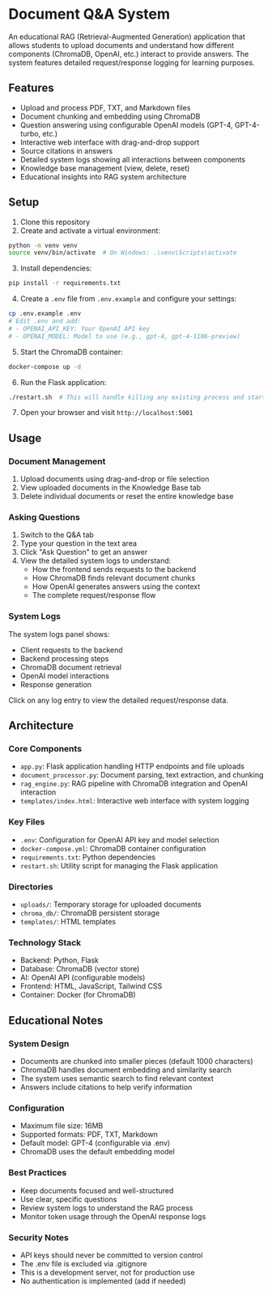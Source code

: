 # Document Q&A System

An educational RAG (Retrieval-Augmented Generation) application that allows students to upload documents and understand how different components (ChromaDB, OpenAI, etc.) interact to provide answers. The system features detailed request/response logging for learning purposes.

## Features

- Upload and process PDF, TXT, and Markdown files
- Document chunking and embedding using ChromaDB
- Question answering using configurable OpenAI models (GPT-4, GPT-4-turbo, etc.)
- Interactive web interface with drag-and-drop support
- Source citations in answers
- Detailed system logs showing all interactions between components
- Knowledge base management (view, delete, reset)
- Educational insights into RAG system architecture

## Setup

1. Clone this repository
2. Create and activate a virtual environment:
```bash
python -m venv venv
source venv/bin/activate  # On Windows: .\venv\Scripts\activate
```

3. Install dependencies:
```bash
pip install -r requirements.txt
```

4. Create a `.env` file from `.env.example` and configure your settings:
```bash
cp .env.example .env
# Edit .env and add:
# - OPENAI_API_KEY: Your OpenAI API key
# - OPENAI_MODEL: Model to use (e.g., gpt-4, gpt-4-1106-preview)
```

5. Start the ChromaDB container:
```bash
docker-compose up -d
```

6. Run the Flask application:
```bash
./restart.sh  # This will handle killing any existing process and starting the app
```

7. Open your browser and visit `http://localhost:5001`

## Usage

### Document Management
1. Upload documents using drag-and-drop or file selection
2. View uploaded documents in the Knowledge Base tab
3. Delete individual documents or reset the entire knowledge base

### Asking Questions
1. Switch to the Q&A tab
2. Type your question in the text area
3. Click "Ask Question" to get an answer
4. View the detailed system logs to understand:
   - How the frontend sends requests to the backend
   - How ChromaDB finds relevant document chunks
   - How OpenAI generates answers using the context
   - The complete request/response flow

### System Logs
The system logs panel shows:
- Client requests to the backend
- Backend processing steps
- ChromaDB document retrieval
- OpenAI model interactions
- Response generation

Click on any log entry to view the detailed request/response data.

## Architecture

### Core Components
- `app.py`: Flask application handling HTTP endpoints and file uploads
- `document_processor.py`: Document parsing, text extraction, and chunking
- `rag_engine.py`: RAG pipeline with ChromaDB integration and OpenAI interaction
- `templates/index.html`: Interactive web interface with system logging

### Key Files
- `.env`: Configuration for OpenAI API key and model selection
- `docker-compose.yml`: ChromaDB container configuration
- `requirements.txt`: Python dependencies
- `restart.sh`: Utility script for managing the Flask application

### Directories
- `uploads/`: Temporary storage for uploaded documents
- `chroma_db/`: ChromaDB persistent storage
- `templates/`: HTML templates

### Technology Stack
- Backend: Python, Flask
- Database: ChromaDB (vector store)
- AI: OpenAI API (configurable models)
- Frontend: HTML, JavaScript, Tailwind CSS
- Container: Docker (for ChromaDB)

## Educational Notes

### System Design
- Documents are chunked into smaller pieces (default 1000 characters)
- ChromaDB handles document embedding and similarity search
- The system uses semantic search to find relevant context
- Answers include citations to help verify information

### Configuration
- Maximum file size: 16MB
- Supported formats: PDF, TXT, Markdown
- Default model: GPT-4 (configurable via .env)
- ChromaDB uses the default embedding model

### Best Practices
- Keep documents focused and well-structured
- Use clear, specific questions
- Review system logs to understand the RAG process
- Monitor token usage through the OpenAI response logs

### Security Notes
- API keys should never be committed to version control
- The .env file is excluded via .gitignore
- This is a development server, not for production use
- No authentication is implemented (add if needed)
